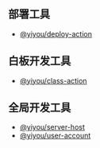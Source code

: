 
## 部署工具
- [@yiyou/deploy-action](http://git.yiyoujiaoyu.com.cn/yiyou-basic/deploy-action)

## 白板开发工具
- [@yiyou/class-action](http://git.yiyoujiaoyu.com.cn/tool-group/class-action)

## 全局开发工具
- [@yiyou/server-host](http://git.yiyoujiaoyu.com.cn/yiyou-basic/server-host)
- [@yiyou/user-account](http://git.yiyoujiaoyu.com.cn/yiyou-basic/user-account)